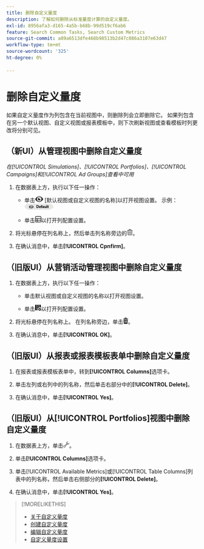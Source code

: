 ```yaml
---
title: 删除自定义量度
description: 了解如何删除从标准量度计算的自定义量度。
exl-id: 8956afa3-d165-4a5b-b68b-99d519cf6ab6
feature: Search Common Tasks, Search Custom Metrics
source-git-commit: a89a6513dfe468b98513b2d47c086a3107e63d47
workflow-type: tm+mt
source-wordcount: '325'
ht-degree: 0%

---
```


# 删除自定义量度

如果自定义量度作为列包含在当前视图中，则删除列会立即删除它。 如果列包含在另一个默认视图、自定义视图或报表模板中，则下次刷新视图或查看模板时列更改将分别可见。

## （新UI）从管理视图中删除自定义量度

*在[!UICONTROL Simulations]、[!UICONTROL Portfolios]、[!UICONTROL Campaigns]和[!UICONTROL Ad Groups]查看中可用*

1. 在数据表上方，执行以下任一操作：

   * 单击![视图选择器](/help/search-social-commerce/assets/view.png "视图选择器") \[默认视图或自定义视图的名称\]以打开视图设置。 示例： ![示例视图](/help/search-social-commerce/assets/view-selector-example.png "示例视图")

   * 单击![自定义列](/help/search-social-commerce/assets/custom-columns-new.png "自定义列")以打开列配置设置。

1. 将光标悬停在列名称上，然后单击列名称旁边的![删除](/help/search-social-commerce/assets/delete-new.png "删除")。

1. 在确认消息中，单击&#x200B;**[!UICONTROL Cpnfirm]**。

## （旧版UI）从营销活动管理视图中删除自定义量度

1. 在数据表上方，执行以下任一操作：

   * 单击默认视图或自定义视图的名称以打开视图设置。

   * 单击![自定义列](/help/search-social-commerce/assets/custom-columns.png "自定义列")以打开列配置设置。

1. 将光标悬停在列名称上。 在列名称旁边，单击![删除](/help/search-social-commerce/assets/delete.png "删除")。

1. 在确认消息中，单击&#x200B;**[!UICONTROL OK]**。

## （旧版UI）从报表或报表模板表单中删除自定义量度

1. 在报表或报表模板表单中，转到&#x200B;**[!UICONTROL Columns]**&#x200B;选项卡。

1. 单击左列或右列中的列名称，然后单击右部分中的&#x200B;**[!UICONTROL Delete]**。

1. 在确认消息中，单击&#x200B;**[!UICONTROL Yes]**。

## （旧版UI）从[!UICONTROL Portfolios]视图中删除自定义量度

1. 在数据表上方，单击![编辑选定视图](/help/search-social-commerce/assets/view-settings.png "编辑选定视图")。

1. 单击&#x200B;**[!UICONTROL Columns]**&#x200B;选项卡。

1. 单击[!UICONTROL Available Metrics]或[!UICONTROL Table Columns]列表中的列名称，然后单击右侧部分的&#x200B;**[!UICONTROL Delete]**。

1. 在确认消息中，单击&#x200B;**[!UICONTROL Yes]**。

>[!MORELIKETHIS]
>
>* [关于自定义量度](custom-metric-about.md)
>* [创建自定义量度](custom-metric-create.md)
>* [编辑自定义量度](custom-metric-edit.md)
>* [自定义量度设置](custom-metric-settings.md)
